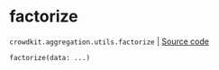 # factorize
`crowdkit.aggregation.utils.factorize` | [Source code](https://github.com/Toloka/crowd-kit/blob/v1.2.1/crowdkit/aggregation/utils.py#L68)

```python
factorize(data: ...)
```

